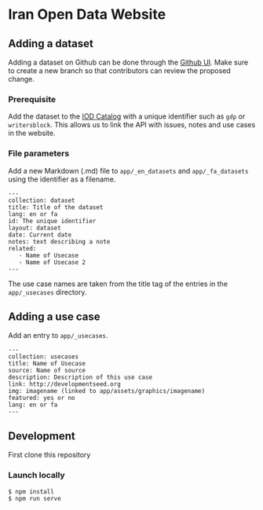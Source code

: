 # Iran Open Data Website

## Adding a dataset
Adding a dataset on Github can be done through the [Github UI](https://help.github.com/articles/creating-new-files/). Make sure to create a new branch so that contributors can review the proposed change.

### Prerequisite
Add the dataset to the [IOD Catalog](https://github.com/iranopendata/catalog) with a unique identifier such as `gdp` or `writersblock`. This allows us to link the API with issues, notes and use cases in the website.

### File parameters
Add a new Markdown (.md) file to `app/_en_datasets` and `app/_fa_datasets` using the identifier as a filename.

```
---
collection: dataset
title: Title of the dataset
lang: en or fa
id: The unique identifier
layout: dataset
date: Current date
notes: text describing a note
related:
   - Name of Usecase
   - Name of Usecase 2
---
```

The use case names are taken from the title tag of the entries in the `app/_usecases` directory.

## Adding a use case
Add an entry to `app/_usecases`.

```
---
collection: usecases
title: Name of Usecase 
source: Name of source
description: Description of this use case
link: http://developmentseed.org
img: imagename (linked to app/assets/graphics/imagename)
featured: yes or no
lang: en or fa
---
```


## Development
First clone this repository

### Launch locally

    $ npm install
    $ npm run serve
    
